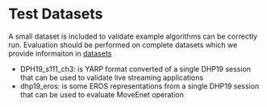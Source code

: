 # Test Datasets

A small dataset is included to validate example algorithms can be correctly run. Evaluation should be performed on complete datasets which we provide informaiton in [datasets](../datasets)

- DPH19_s111_ch3: is YARP format converted of a single DHP19 session that can be used to validate live streaming applications
- dhp19_eros: is some EROS representations from a single DHP19 session that can be used to evaluate MoveEnet operation
